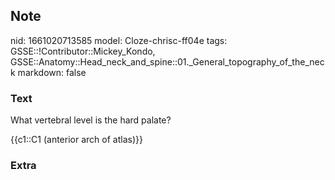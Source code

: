## Note
nid: 1661020713585
model: Cloze-chrisc-ff04e
tags: GSSE::!Contributor::Mickey_Kondo, GSSE::Anatomy::Head_neck_and_spine::01._General_topography_of_the_neck
markdown: false

### Text
What vertebral level is the hard palate?
<div>
  {{c1::C1 (anterior arch of atlas)}}
</div>

### Extra

